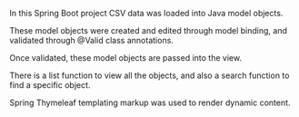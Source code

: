 In this Spring Boot project CSV data was loaded into Java model objects. 
 
These model objects were created and edited through model binding, and validated through @Valid class annotations. 

Once validated, these model objects are passed into the view. 

There is a list function to view all the objects, and also a search function to find a specific object.

Spring Thymeleaf templating markup was used to render dynamic content.




